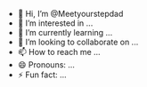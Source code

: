 - 👋 Hi, I’m @Meetyourstepdad
- 👀 I’m interested in ...
- 🌱 I’m currently learning ...
- 💞️ I’m looking to collaborate on ...
- 📫 How to reach me ...
- 😄 Pronouns: ...
- ⚡ Fun fact: ...

<!---
Meetyourstepdad/Meetyourstepdad is a ✨ special ✨ repository because its `README.md` (this file) appears on your GitHub profile.
You can click the Preview link to take a look at your changes.
--->
